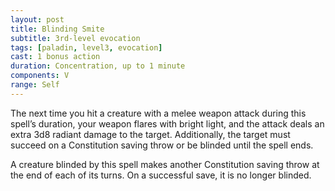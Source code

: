 ```yaml
---
layout: post
title: Blinding Smite
subtitle: 3rd-level evocation
tags: [paladin, level3, evocation]
cast: 1 bonus action
duration: Concentration, up to 1 minute
components: V
range: Self
---
```

The next time you hit a creature with a melee weapon attack during this spell’s duration, your weapon flares with bright light, and the attack deals an extra 3d8 radiant damage to the target. Additionally, the target must succeed on a Constitution saving throw or be blinded until the spell ends.

A creature blinded by this spell makes another Constitution saving throw at the end of each of its turns. On a successful save, it is no longer blinded.